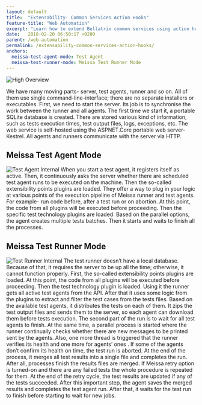 ```yaml
---
layout: default
title:  "Extensability- Common Services Action Hooks"
feature-title: "Web Automation"
excerpt: "Learn how to extend Bellatrix common services using action hooks."
date:   2018-02-20 06:50:17 +0200
parent: /web-automation
permalink: /extensability-common-services-action-hooks/
anchors:
  meissa-test-agent-mode: Test Agent
  meissa-test-runner-mode: Meissa Test Runner Mode
---
```

![High Overview](https://i.imgur.com/dqJlM0f.png)

We have many moving parts- server, test agents, runner and so on. All of them use single command-line-interface; there are no separate installers or executables.
First, we need to start the server. Its job is to synchronise the work between the runner and all agents. The first time we start it, a portable SQLite database is created. There are stored various kind of information, such as tests execution times, test output files, logs, exceptions, etc. The web service is self-hosted using the ASPNET.Core portable web server- Kestrel. All agents and runners communicate with the server via HTTP. 
## Meissa Test Agent Mode ##
![Test Agent Internal](https://i.imgur.com/6WtrVMN.png)
When you start a test agent, it registers itself as active. Then, it continuously asks the server whether there are scheduled test agent runs to be executed on the machine.
Then the so-called extensibility points plugins are loaded. They offer a way to plug in your logic at various points of the execution pipeline of Meissa runner and test agents. For example- run code before, after a test run or on abortion. At this point, the code from all plugins will be executed before proceeding. Then the specific test technology plugins are loaded. Based on the parallel options, the agent creates multiple tests batches. Then it starts and waits to finish all the processes.
## Meissa Test Runner Mode ##
![Test Runner Internal](https://i.imgur.com/O5h80ge.png)
The test runner doesn’t have a local database. Because of that, it requires the server to be up all the time; otherwise, it cannot function properly.
First, the so-called extensibility points plugins are loaded. At this point, the code from all plugins will be executed before proceeding. Then the test technology plugin is loaded.
Using it the runner gets all active test agents from the API. After that it uses some logic from the plugins to extract and filter the test cases from the tests files. Based on the available test agents, it distributes the tests on each of them. It zips the test output files and sends them to the server, so each agent can download them before tests execution.
The second part of the run is to wait for all test agents to finish. At the same time, a parallel process is started where the runner continually checks whether there are new messages to be printed sent by the agents. Also, one more thread is triggered that the runner verifies its health and one more for agents’ ones . If some of the agents don’t confirm its health on time, the test run is aborted. 
At the end of the process, it merges all test results into a single file and completes the run.
After all, processes finish the results files are merged. 
If Meissa retry option is turned-on and there are any failed tests the whole procedure is repeated for them. At the end of the retry cycle, the test results are updated if any of the tests succeeded. 
After this important step, the agent saves the merged results and completes the test agent run. After that, it waits for the test run to finish before starting to wait for new jobs.
